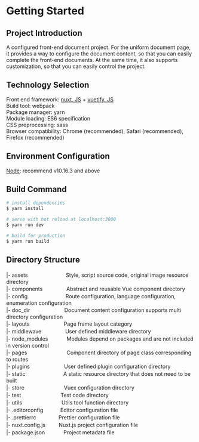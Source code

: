 # Getting Started

## Project Introduction

A configured front-end document project. For the uniform document page, it provides a way to configure the document content, so that you can easily complete the front-end documents. At the same time, it also supports customization, so that you can easily control the project.

## Technology Selection

Front end framework: [nuxt. JS](https://nuxtjs.org/) + [vuetify. JS](https://vuetifyjs.com/en/getting-started/quick-start/) <br />
Build tool: webpack <br />
Package manager: yarn <br />
Module loading: ES6 specification <br />
CSS preprocessing: sass <br />
Browser compatibility: Chrome (recommended), Safari (recommended), Firefox (recommended) <br />

## Environment Configuration

[Node](https://nodejs.org/en/download/): recommend v10.16.3 and above<br>

## Build Command

```bash
# install dependencies
$ yarn install

# serve with hot reload at localhost:3000
$ yarn run dev 

# build for production
$ yarn run build
```

## Directory Structure

|- assets 　　　　　　　Style, script source code, original image resource directory<br>
|- components 　　　　  Abstract and reusable Vue component directory<br>
|- config 　　　　　　　Route configuration, language configuration, enumeration configuration<br>
|- doc_dir 　　　　　　 Document content configuration supports multi directory configuration<br>
|- layouts 　　　　　　 Page frame layout category<br>
|- middlewave 　　　　  User defined middleware directory<br>
|- node_modules 　　　  Modules depend on packages and are not included in version control<br>
|- pages 　　　　　　　 Component directory of page class corresponding to routes<br>
|- plugins 　　　　　　 User defined plugin configuration directory<br>
|- static 　　　　　　　A static resource directory that does not need to be built <br>
|- store 　　　　　　　 Vuex configuration directory<br>
|- test 　　　　　　　  Test code directory<br>
|- utils 　　　　　　　 Utils tool function directory<br>
|- .editorconfig 　　　Editor configuration file<br>
|- .prettierrc 　　　　Prettier configuration file<br>
|- nuxt.config.js 　　 Nuxt.js project configuration file<br>
|- package.json 　　　 Project metadata file<br>

